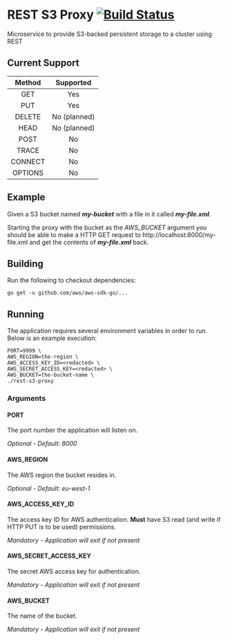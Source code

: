 # REST S3 Proxy [![Build Status](https://travis-ci.org/pwhittlesea/rest-s3-proxy.svg?branch=develop)](https://travis-ci.org/pwhittlesea/rest-s3-proxy)
Microservice to provide S3-backed persistent storage to a cluster using REST

## Current Support

| Method  | Supported    |
|:-------:|:------------:|
| GET     | Yes          |
| PUT     | Yes          |
| DELETE  | No (planned) |
| HEAD    | No (planned) |
| POST    | No           |
| TRACE   | No           |
| CONNECT | No           |
| OPTIONS | No           |

## Example
Given a S3 bucket named ***my-bucket*** with a file in it called ***my-file.xml***.

Starting the proxy with the bucket as the *AWS_BUCKET* argument you should be able to make a HTTP GET request to http://localhost:8000/my-file.xml and get the contents of ***my-file.xml*** back.

## Building
Run the following to checkout dependencies:
```
go get -u github.com/aws/aws-sdk-go/...
```

## Running
The application requires several environment variables in order to run.
Below is an example execution:

```
PORT=9999 \
AWS_REGION=the-region \
AWS_ACCESS_KEY_ID=<redacted> \
AWS_SECRET_ACCESS_KEY=<redacted> \
AWS_BUCKET=the-bucket-name \
./rest-s3-proxy
```

### Arguments
#### PORT
The port number the application will listen on.

*Optional - Default: 8000*

#### AWS_REGION
The AWS region the bucket resides in.

*Optional - Default: eu-west-1*

#### AWS_ACCESS_KEY_ID
The access key ID for AWS authentication.
**Must** have S3 read (and write if HTTP PUT is to be used) permissions.

*Mandatory - Application will exit if not present*

#### AWS_SECRET_ACCESS_KEY
The secret AWS access key for authentication.

*Mandatory - Application will exit if not present*

#### AWS_BUCKET
The name of the bucket.

*Mandatory - Application will exit if not present*
